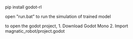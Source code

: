 pip install godot-rl

open "run.bat" to run the simulation of trained model

to open the godot project,
	1. Download Godot Mono
	2. Import magnatic_robot/project.godot
